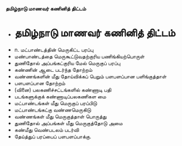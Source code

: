 **தமிழ்நாடு மாணவர் கணினித் திட்டம்**
- # தமிழ்நாடு மாணவர் கணினித் திட்டம்
- n. மட்பாண்டத்தின் மெருகிட்ட பரப்பு
- மண்பாண்டத்தை மெருகூட்டுவதற்குரிய பணிங்கியற்பொருள்
- துணிதோல் அப்பங்கட்குரிய மேல் மெருகுப் பரப்பு
- கண்ணின் ஆடை படர்ந்த தோற்றம்
- வண்ணங்களின் மீது தோய்விக்கப் பெறும் பளபளப்பான பளிங்குத்தாள்
- பளபளப்பான  தோற்றம்
- (வினை) பலகணிச்சட்டங்களில் கண்ணாடி பதி
- படங்களுக்குக் கண்ணாடிப்பலகணிகள மை
- மட்பாண்டங்கள் மீது மெருகுப் பரப்பிடு
- மட்பாண்டங்கட்கு வண்ணமெருகிடு
- வண்ணங்கள் மீது மெருகுத்தாள் பொருத்து
- துணிதோல் அப்பங்கள் மீது மெருகுத்தோடு அமை
- கண்மீது வெண்படலம் படர்வி
- தேய்த்துப் பரப்பைப் பளபளப்பாக்கு.

